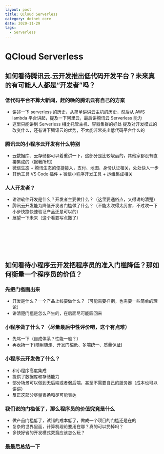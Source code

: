 ```yaml
---
layout: post
title: QCloud Serverless
category: dotnet core
date: 2020-11-29
tags:
  - Serverless
---
```


# QCloud Serverless

## 如何看待腾讯云.云开发推出低代码开发平台？未来真的有可能人人都是“开发者”吗？

### 低代码平台不算大新闻，赶的晚的腾讯云有自己的方案

- 讲述一下 serverless 的历史，从简单讲讲云主机的历史，然后从 AWS lambda 平台讲起，提及一下阿里云，最后讲腾讯云 Serverless 能力
- 这里只能讲到 Serverless 相比托管主机、容器集群的好处 提及对开发模式的改变什么，还有讲下腾讯云的优势，不太能非常突出低代码平台什么的

### 腾讯云的小程序云开发有什么特别

- 云数据库、云存储都可以着重讲一下，这部分是比较靓丽的，其他家都没有直接集成的（据我所知）
- 微信生态 + 腾讯生态的便捷接入，支付、地图、身份认证相关，处处快人一步
- 其他工具 VS Code 插件 + 微信小程序开发工具 + 运维集成相关

### 人人开发者？

- 讲讲软件开发是什么？开发者主要做什么？（这里要通俗点，又得讲的清楚）
- 腾讯云开发能为降低开发者门槛做了什么？（不能太吹得太厉害，不过吹一下小步快跑快速验证产品还是可以的）
- 展望一下未来（这个看要写点撒了）

<br/>
<br/>
<br/>
<br/>
<br/>

## 如何看待小程序云开发把程序员的准入门槛降低？那如何衡量一个程序员的价值？

### 先把门槛画出来

- 开发是什么？一个产品上线要做什么？（可能需要样例，也需要一些简单的理论）
- 讲清楚门槛是怎么产生的，在后面尽可能圆回来

### 小程序做了什么？（尽量最后中性评价吧，这个有点难）

- 先骂一下（自成体系？性能一般？）
- 再表扬一下(随用随走、开发门槛低、多端统一、质量保证)

### 小程序云开发做了什么？

- 和小程序高度集成
- 提供了数据库和存储能力
- 部分场景可以做到无后端或者弱后端，甚至不需要自己的服务器（成本也可以讲讲）
- 反正这部分尽量表扬和尽可能表达

### 我们说的门槛低了，那么程序员的价值究竟是什么

- 做产品门槛低了，试错的成本低了，做成一个项目的门槛还是在的
- 复杂的世界里面，计算机理论要用在哪？真的可以扔掉吗？
- 多快好省的开发模式究竟应该怎么玩？

### 最最后总结一下
